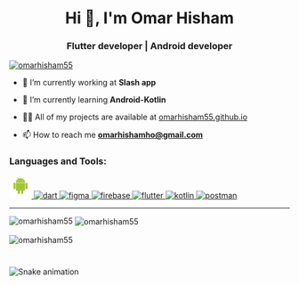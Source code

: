 <h1 align="center">Hi 👋, I'm Omar Hisham</h1>
<h3 align="center">Flutter developer | Android developer</h3>

<p align="left"> <a href="https://github.com/ryo-ma/github-profile-trophy"><img src="https://github-profile-trophy.vercel.app/?username=omarhisham55" alt="omarhisham55" /></a> </p>

- 🔭 I’m currently working at **Slash app**

- 🌱 I’m currently learning **Android-Kotlin**

- 👨‍💻 All of my projects are available at [omarhisham55.github.io](omarhisham55.github.io)

- 📫 How to reach me **omarhishamho@gmail.com**

<h3 align="left">Languages and Tools:</h3>
<p align="left"> <a href="https://developer.android.com" target="_blank" rel="noreferrer"> <img src="https://raw.githubusercontent.com/devicons/devicon/master/icons/android/android-original-wordmark.svg" alt="android" width="40" height="40"/> </a> <a href="https://dart.dev" target="_blank" rel="noreferrer"> <img src="https://www.vectorlogo.zone/logos/dartlang/dartlang-icon.svg" alt="dart" width="40" height="40"/> </a> <a href="https://www.figma.com/" target="_blank" rel="noreferrer"> <img src="https://www.vectorlogo.zone/logos/figma/figma-icon.svg" alt="figma" width="40" height="40"/> </a> <a href="https://firebase.google.com/" target="_blank" rel="noreferrer"> <img src="https://www.vectorlogo.zone/logos/firebase/firebase-icon.svg" alt="firebase" width="40" height="40"/> </a> <a href="https://flutter.dev" target="_blank" rel="noreferrer"> <img src="https://www.vectorlogo.zone/logos/flutterio/flutterio-icon.svg" alt="flutter" width="40" height="40"/> </a> <a href="https://kotlinlang.org" target="_blank" rel="noreferrer"> <img src="https://www.vectorlogo.zone/logos/kotlinlang/kotlinlang-icon.svg" alt="kotlin" width="40" height="40"/> </a> <a href="https://postman.com" target="_blank" rel="noreferrer"> <img src="https://www.vectorlogo.zone/logos/getpostman/getpostman-icon.svg" alt="postman" width="40" height="40"/> </a> </p>

***

<p><img align="left" src="https://github-readme-stats.vercel.app/api/top-langs?username=omarhisham55&show_icons=true&theme=dracula&locale=en&layout=compact" alt="omarhisham55" /></p>

<p>&nbsp;<img align="center" src="https://github-readme-stats.vercel.app/api?username=omarhisham55&show_icons=true&theme=dracula&locale=en" alt="omarhisham55" /></p>

<p><img align="center" src="https://github-readme-streak-stats.herokuapp.com/?user=omarhisham55&theme=dark" alt="omarhisham55" /></p>

###

<br clear="both">

<img src="https://raw.githubusercontent.com/maurodesouza/maurodesouza/output/snake.svg" alt="Snake animation" />
